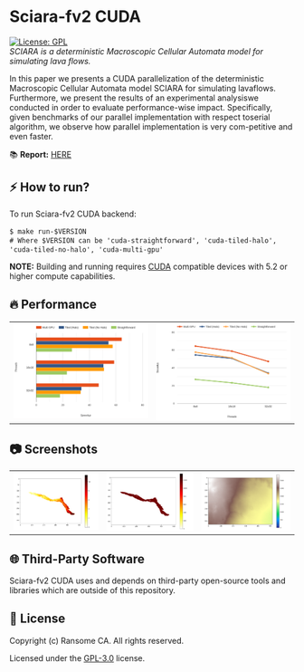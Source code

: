 # Sciara-fv2 CUDA
[![License: GPL](https://img.shields.io/badge/License-GPL-blue.svg)](/LICENSE)  
*SCIARA is a deterministic Macroscopic Cellular Automata model for simulating lava flows.*
  
In this paper we presents a CUDA parallelization of the deterministic Macroscopic Cellular Automata model SCIARA for simulating lavaflows. Furthermore, we present the results of an experimental analysiswe conducted in order to evaluate performance-wise impact. Specifically, given benchmarks of our parallel implementation with respect toserial algorithm, we observe how parallel implementation is very com-petitive and even faster.  
  
:books: **Report:** [HERE](/data/report/report-sciara-fv2-natale-perfidio.pdf)

## :zap: How to run?

To run Sciara-fv2 CUDA backend:
```shell script
$ make run-$VERSION
# Where $VERSION can be 'cuda-straightforward', 'cuda-tiled-halo', 'cuda-tiled-no-halo', 'cuda-multi-gpu'
```

**NOTE:** Building and running requires [CUDA](https://developer.nvidia.com/cuda-zone) compatible devices with 5.2 or higher compute capabilities.


## :fire: Performance

<table style="border: 0 !important">
  <tr>
    <td><img src="/data/speedups/bar.png" alt="" /></td>
    <td><img src="/data/speedups/line.png" alt="" /></td>
  </tr>
</table>

## :camera: Screenshots

<table style="border: 0 !important">
  <tr>
    <td><img src="/data/plots/flow.png" alt="" /></td>
    <td><img src="/data/plots/temp.png" alt="" /></td>
    <td><img src="/data/plots/morph.png" alt="" /></td>
  </tr>
</table>

## :globe_with_meridians: Third-Party Software
Sciara-fv2 CUDA uses and depends on third-party open-source tools and libraries which are outside of this repository.

## :page_with_curl: License

Copyright (c) Ransome CA. All rights reserved.

Licensed under the [GPL-3.0](/LICENSE) license.
